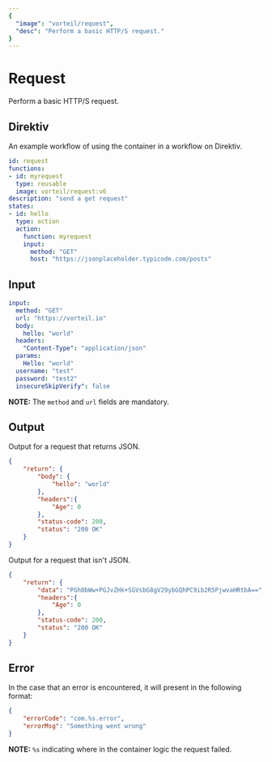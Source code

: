 ```yaml
---
{
  "image": "vorteil/request",
  "desc": "Perform a basic HTTP/S request."
}
---
```

# Request

Perform a basic HTTP/S request.

## Direktiv

An example workflow of using the container in a workflow on Direktiv.


```yaml
id: request
functions:
- id: myrequest
  type: reusable
  image: vorteil/request:v6
description: "send a get request" 
states:
- id: hello
  type: action
  action: 
    function: myrequest
    input: 
      method: "GET"
      host: "https://jsonplaceholder.typicode.com/posts"
```

## Input

```yaml
input:
  method: "GET"
  url: "https://vorteil.io"
  body: 
    hello: "world"
  headers: 
    "Content-Type": "application/json" 
  params: 
    Hello: "world"
  username: "test"
  password: "test2"
  insecureSkipVerify": false
```

**NOTE:** The `method` and `url` fields are mandatory.

## Output

Output for a request that returns JSON.
```json
{
    "return": {
        "body": {
            "hello": "world"
        },
        "headers":{
            "Age": 0
        },
        "status-code": 200,
        "status": "200 OK"
    }
}
```

Output for a request that isn't JSON.
```json
{
    "return": {
        "data": "PGh0bWw+PGJvZHk+SGVsbG8gV29ybGQhPC9ib2R5PjwvaHRtbA==",
        "headers":{
            "Age": 0
        },
        "status-code": 200,
        "status": "200 OK"
    }
}
```

## Error

In the case that an error is encountered, it will present in the following format:

```json
{
    "errorCode": "com.%s.error",
    "errorMsg": "Something went wrong"
}
```

**NOTE:** `%s` indicating where in the container logic the request failed.